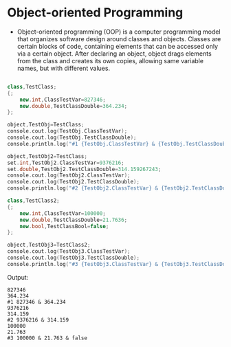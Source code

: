 # Object-oriented Programming

- Object-oriented programming (OOP) is a computer programming model that organizes software design around classes and objects. Classes are certain blocks of code, containing elements that can be accessed only via a certain object. After declaring an object, object drags elements from the class and creates its own copies, allowing same variable names, but with different values.

```cpp

class,TestClass;
{;
	new.int,ClassTestVar=827346;
	new.double,TestClassDouble=364.234;
};

object,TestObj=TestClass;
console.cout.log(TestObj.ClassTestVar);
console.cout.log(TestObj.TestClassDouble);
console.println.log("#1 {TestObj.ClassTestVar} & {TestObj.TestClassDouble}");

object,TestObj2=TestClass;
set.int,TestObj2.ClassTestVar=9376216;
set.double,TestObj2.TestClassDouble=314.159267243;
console.cout.log(TestObj2.ClassTestVar);
console.cout.log(TestObj2.TestClassDouble);
console.println.log("#2 {TestObj2.ClassTestVar} & {TestObj2.TestClassDouble}");

class,TestClass2;
{;
	new.int,ClassTestVar=100000;
	new.double,TestClassDouble=21.7636;
	new.bool,TestClassBool=false;
};

object,TestObj3=TestClass2;
console.cout.log(TestObj3.ClassTestVar);
console.cout.log(TestObj3.TestClassDouble);
console.println.log("#3 {TestObj3.ClassTestVar} & {TestObj3.TestClassDouble} & {TestObj3.TestClassBool}");

```

Output:
```
827346
364.234
#1 827346 & 364.234
9376216
314.159
#2 9376216 & 314.159
100000
21.763
#3 100000 & 21.763 & false
```